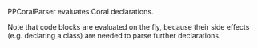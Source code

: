 PPCoralParser evaluates Coral declarations.

Note that code blocks are evaluated on the fly, because their side effects (e.g. declaring a class) are needed to parse further declarations.